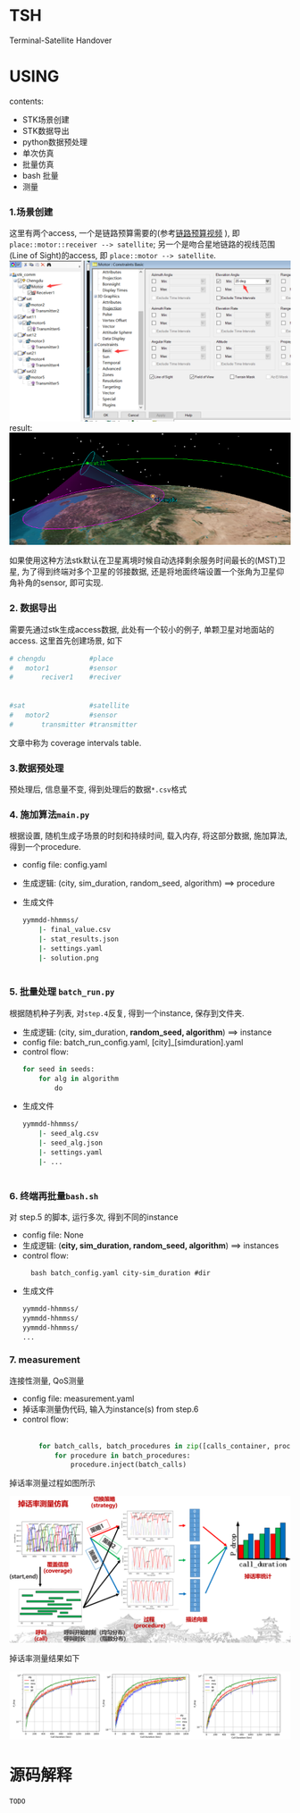 # TSH
Terminal-Satellite Handover

# USING

contents:
- STK场景创建
- STK数据导出
- python数据预处理
- 单次仿真
- 批量仿真
- bash 批量
- 测量


### 1.场景创建



这里有两个access, 一个是链路预算需要的(参考[链路预算视频](https://www.bilibili.com/video/BV1Ru41127zM/)
), 即`place::motor::receiver --> satellite`;
另一个是吻合星地链路的视线范围(Line of Sight)的access, 即 `place::motor --> satellite`.
![motor_prop.png](./fig/motor_prop.png)
result:
![](./fig/angle.png)

如果使用这种方法stk默认在卫星离境时候自动选择剩余服务时间最长的(MST)卫星, 为了得到终端对多个卫星的邻接数据, 还是将地面终端设置一个张角为卫星仰角补角的sensor, 即可实现.

### 2. 数据导出

需要先通过stk生成access数据, 此处有一个较小的例子, 单颗卫星对地面站的access. 这里首先创建场景, 如下



``` python
# chengdu 		 	#place
# 	motor1		 	#sensor
#		reciver1 	#reciver


#sat				#satellite
#	motor2		 	#sensor
#		transmitter	#transmitter

```
文章中称为 coverage intervals table.

### 3.数据预处理

预处理后, 信息量不变,  得到处理后的数据`*.csv`格式

### 4. 施加算法`main.py`
根据设置, 随机生成子场景的时刻和持续时间, 载入内存, 将这部分数据, 施加算法, 得到一个procedure.

- config file: config.yaml


- 生成逻辑: (city, sim_duration, random_seed, algorithm) ==> procedure

- 生成文件
    ```bash
    yymmdd-hhmmss/
        |- final_value.csv
        |- stat_results.json
        |- settings.yaml
        |- solution.png
     
    ```

### 5. 批量处理 `batch_run.py`

根据随机种子列表, 对`step.4`反复, 得到一个instance, 保存到文件夹.
- 生成逻辑: (city, sim_duration, **random_seed, algorithm**) ==> instance
- config file: batch_run_config.yaml, [city]_[simduration].yaml
- control flow:
    ``` python
    for seed in seeds:
        for alg in algorithm
            do
    ```
- 生成文件
    ```bash
    yymmdd-hhmmss/
        |- seed_alg.csv
        |- seed_alg.json
        |- settings.yaml
        |- ...
     
    ```
### 6. 终端再批量`bash.sh`

对 step.5 的脚本, 运行多次, 得到不同的instance
- config file: None
- 生成逻辑: (**city, sim_duration, random_seed, algorithm**) ==> instances
- control flow:
  ```shell
    bash batch_config.yaml city-sim_duration #dir
  ```
- 生成文件
    ```bash
    yymmdd-hhmmss/
    yymmdd-hhmmss/
    yymmdd-hhmmss/
    ...
    ```
### 7. measurement
连接性测量, QoS测量

- config file: measurement.yaml
- 掉话率测量伪代码, 输入为instance(s) from step.6
- control flow:
    ```python

        for batch_calls, batch_procedures in zip([calls_container, procedures_container]):
            for procedure in batch_procedures:
                procedure.inject(batch_calls)
    ```

掉话率测量过程如图所示

![](./fig/pdrop_pip.png)

掉话率测量结果如下

![](./fig/pdrop_results.png)

# 源码解释
`TODO`